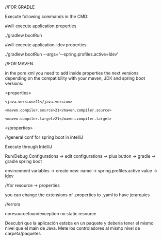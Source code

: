 //FOR GRADLE

Execute following commands in the CMD:

#will execute application.properties

./gradlew bootRun

#will execute application-ldev.properties

./gradlew bootRun --args='--spring.profiles.active=ldev'

//FOR MAVEN

in the pom.xml you need to add inside properties the next versions depending on the compatibility with your maven, JDK and spring boot versions:

  &lt;properties>
  
    <java.version>21</java.version>
    
    <maven.compiler.source>21</maven.compiler.source>
    
    <maven.compiler.target>21</maven.compiler.target>
    
  &lt;/properties>

//general conf for spring boot in intelliJ

Execute through IntelliJ

Run/Debug Configurations -> edit configurations -> plus button -> gradle -> gradle spring boot

environment variables -> create new: 
    name -> spring.profiles.active
    value -> ldev

//for resource -> properties

  you can change the extensions of .properties to .yaml to have jerarquies 

//errors

noresourcefoundexception no static resource

  Descubrí que la aplicación estaba en un paquete y debería tener el mismo nivel que el main de Java. Mete los controladores al mismo nivel de carpeta/paquetes
